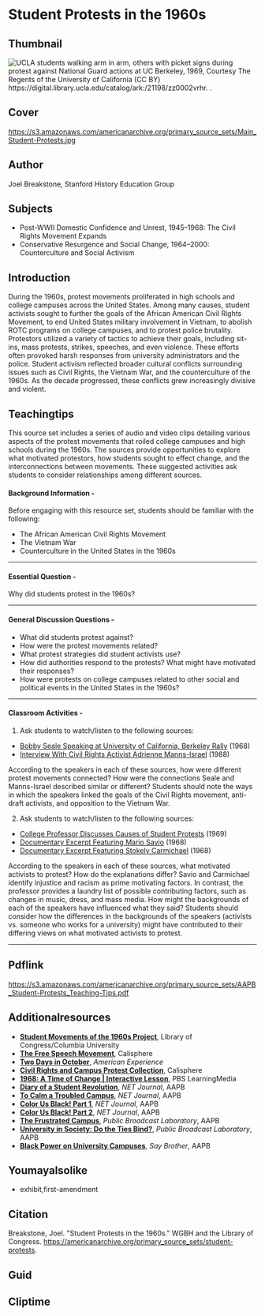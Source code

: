 # Student Protests in the 1960s

## Thumbnail

![UCLA students walking arm in arm, others with picket signs during protest against National Guard actions at UC Berkeley, 1969, Courtesy The Regents of the University of California (CC BY) https://digital.library.ucla.edu/catalog/ark:/21198/zz0002vrhr. 
.](https://s3.amazonaws.com/americanarchive.org/primary_source_sets/Thumbnail_Student-Protests.jpg "UCLA students walking arm in arm, others with picket signs during protest against National Guard actions at UC Berkeley, 1969, Courtesy The Regents of the University of California (CC BY) https://digital.library.ucla.edu/catalog/ark:/21198/zz0002vrhr. 
.")

## Cover
https://s3.amazonaws.com/americanarchive.org/primary_source_sets/Main_Student-Protests.jpg

## Author

Joel Breakstone, Stanford History Education Group

## Subjects

- Post-WWII Domestic Confidence and Unrest, 1945–1968: The Civil Rights Movement Expands
- Conservative Resurgence and Social Change, 1964–2000: Counterculture and Social Activism

## Introduction

During the 1960s, protest movements proliferated in high schools and college campuses across the United States. Among many causes, student activists sought to further the goals of the African American Civil Rights Movement, to end United States military involvement in Vietnam, to abolish ROTC programs on college campuses, and to protest police brutality. Protestors utilized a variety of tactics to achieve their goals, including sit-ins, mass protests, strikes, speeches, and even violence. These efforts often provoked harsh responses from university administrators and the police. Student activism reflected broader cultural conflicts surrounding issues such as Civil Rights, the Vietnam War, and the counterculture of the 1960s. As the decade progressed, these conflicts grew increasingly divisive and violent. 

## Teachingtips

This source set includes a series of audio and video clips detailing various aspects of the protest movements that roiled college campuses and high schools during the 1960s. The sources provide opportunities to explore what motivated protestors, how students sought to effect change, and the interconnections between movements. These suggested activities ask students to consider relationships among different sources.

#### Background Information -

Before engaging with this resource set, students should be familiar with the following: 

- The African American Civil Rights Movement
- The Vietnam War
- Counterculture in the United States in the 1960s

<hr>

#### Essential Question - 

Why did students protest in the 1960s? 

<hr>

#### General Discussion Questions -

- What did students protest against? 
- How were the protest movements related? 
- What protest strategies did student activists use?
- How did authorities respond to the protests? What might have motivated their responses?
- How were protests on college campuses related to other social and political events in the United States in the 1960s? 

<hr>

#### Classroom Activities -

1) Ask students to watch/listen to the following sources:

- [Bobby Seale Speaking at University of California, Berkeley Rally](https://americanarchive.org/primary_source_sets/student-protests/1-28-ft8df6kf9j ) (1968)
- [Interview With Civil Rights Activist Adrienne Manns-Israel](https://americanarchive.org/primary_source_sets/student-protests/8-feb446b0de5) (1988) 

According to the speakers in each of these sources, how were different protest movements connected? How were the connections Seale and Manns-Israel described similar or different? Students should note the ways in which the speakers linked the goals of the Civil Rights movement, anti-draft activists, and opposition to the Vietnam War. 

2) Ask students to watch/listen to the following sources: 

- [College Professor Discusses Causes of Student Protests](https://americanarchive.org/primary_source_sets/student-protests/4-305-56zw3x5p ) (1969)
- [Documentary Excerpt Featuring Mario Savio](https://americanarchive.org/primary_source_sets/student-protests/3-516-gq6qz23f5j) (1968)
- [Documentary Excerpt Featuring Stokely Carmichael](https://americanarchive.org/primary_source_sets/student-protests/6-516-gq6qz23f5j) (1968)

According to the speakers in each of these sources, what motivated activists to protest? How do the explanations differ? Savio and Carmichael identify injustice and racism as prime motivating factors. In contrast, the professor provides a laundry list of possible contributing factors, such as changes in music, dress, and mass media. How might the backgrounds of each of the speakers have influenced what they said? Students should consider how the differences in the backgrounds of the speakers (activists vs. someone who works for a university) might have contributed to their differing views on what motivated activists to protest. 

<hr>

## Pdflink

https://s3.amazonaws.com/americanarchive.org/primary_source_sets/AAPB_Student-Protests_Teaching-Tips.pdf

## Additionalresources

- [**Student Movements of the 1960s Project**](https://www.loc.gov/folklife/civilrights/survey/view_collection.php?coll_id=1047), Library of Congress/Columbia University
- [**The Free Speech Movement**](https://calisphere.org/exhibitions/43/the-free-speech-movement/), Calisphere
- [**Two Days in October**](https://www.pbs.org/wgbh/americanexperience/films/two-days-in-october/), *American Experience*
- [**Civil Rights and Campus Protest Collection**](https://calisphere.org/collections/19264/), Calisphere
- [**1968: A Time of Change | Interactive Lesson**](https://mass.pbslearningmedia.org/resource/clw-soc-ush-1968/1968-time-of-change/), PBS LearningMedia
- [**Diary of a Student Revolution**](https://americanarchive.org/catalog/cpb-aacip_75-558czg1g), *NET Journal*, AAPB
- [**To Calm a Troubled Campus**](https://americanarchive.org/catalog/cpb-aacip_75-43nvx4g1), *NET Journal*, AAPB
- [**Color Us Black! Part 1**](https://americanarchive.org/catalog/cpb-aacip-512-f47gq6rz2w), *NET Journal*, AAPB
- [**Color Us Black! Part 2**](https://americanarchive.org/catalog/cpb-aacip-75-60cvf2cz), *NET Journal*, AAPB
- [**The Frustrated Campus**](https://americanarchive.org/catalog/cpb-aacip-516-r20rr1qp0h), *Public Broadcast Laboratory*, AAPB
- [**University in Society: Do the Ties Bind?**](https://americanarchive.org/catalog/cpb-aacip_516-g44hm53h63), *Public Broadcast Laboratory*, AAPB
- [**Black Power on University Campuses**](https://americanarchive.org/catalog/cpb-aacip_15-99p2w600), *Say Brother*, AAPB

## Youmayalsolike
- exhibit,first-amendment

## Citation

Breakstone, Joel. "Student Protests in the 1960s." WGBH and the Library of Congress. https://americanarchive.org/primary_source_sets/student-protests.

## Guid
## Cliptime
